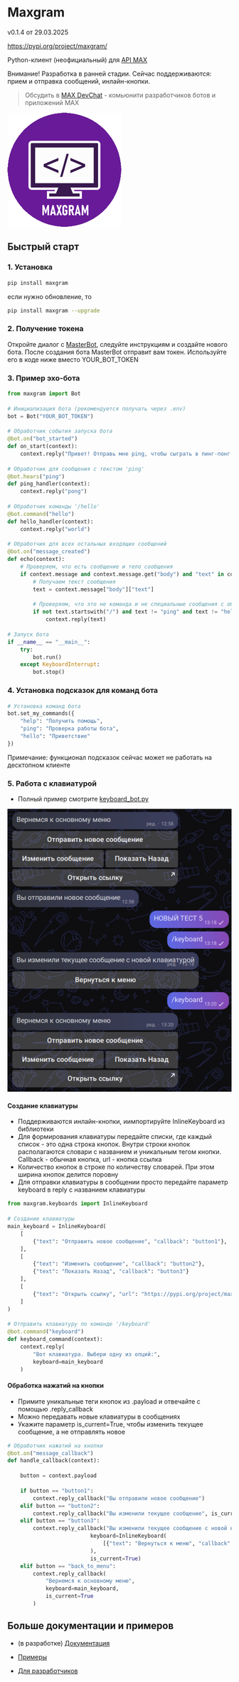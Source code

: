 # Maxgram
v0.1.4 от 29.03.2025

https://pypi.org/project/maxgram/

Python-клиент (неофициальный) для [API MAX](https://dev.max.ru/)

Внимание! Разработка в ранней стадии. Сейчас поддерживаются: прием и отправка сообщений, инлайн-кнопки.

> Обсудить в [MAX DevChat](https://max.ru/join/xzUCRiPjt_G7EaLtKLe7PgT69GPRP51BHHEv7n5W7J0) - комьюнити разработчиков ботов и приложений MAX

![maxgram](figures/maxgram_logo.gif)

## Быстрый старт

### 1. Установка
```sh
pip install maxgram
```

если нужно обновление, то

```sh
pip install maxgram --upgrade
```


### 2. Получение токена
Откройте диалог с [MasterBot](https://max.ru/masterbot), следуйте инструкциям и создайте нового бота. После создания бота MasterBot отправит вам токен. Используйте его в коде ниже вместо YOUR_BOT_TOKEN

### 3. Пример эхо-бота
```python
from maxgram import Bot

# Инициализация бота (рекомендуется получать через .env)
bot = Bot("YOUR_BOT_TOKEN")

# Обработчик события запуска бота
@bot.on("bot_started")
def on_start(context):
    context.reply("Привет! Отправь мне ping, чтобы сыграть в пинг-понг или скажи /hello")

# Обработчик для сообщения с текстом 'ping'
@bot.hears("ping")
def ping_handler(context):
    context.reply("pong")

# Обработчик команды '/hello'
@bot.command("hello")
def hello_handler(context):
    context.reply("world")

# Обработчик для всех остальных входящих сообщений
@bot.on("message_created")
def echo(context):
    # Проверяем, что есть сообщение и тело сообщения
    if context.message and context.message.get("body") and "text" in context.message["body"]:
        # Получаем текст сообщения
        text = context.message["body"]["text"]
        
        # Проверяем, что это не команда и не специальные сообщения с обработчиками
        if not text.startswith("/") and text != "ping" and text != "hello":
            context.reply(text)

# Запуск бота
if __name__ == "__main__":
    try:
        bot.run()
    except KeyboardInterrupt:
        bot.stop()
```

### 4. Установка подсказок для команд бота

```python
# Установка команд бота
bot.set_my_commands({
    "help": "Получить помощь",
    "ping": "Проверка работы бота",
    "hello": "Приветствие"
})
```

Примечание: функционал подсказок сейчас может не работать на десктопном клиенте

### 5. Работа с клавиатурой

* Полный пример смотрите [keyboard_bot.py](https://github.com/kayumovru/maxgram/tree/master/examples/keyboard_bot.py)

![menu_example](figures/menu_example.jpg)

#### Создание клавиатуры

* Поддерживаются инлайн-кнопки, иимпортируйте InlineKeyboard из библиотеки
* Для формирования клавиатуры передайте списки, где каждый список - это одна строка кнопок. Внутри строки кнопок располагаются словари с названием и уникальным тегом кнопки. Callback - обычная кнопка, url - кнопка ссылка
* Количество кнопок в строке по количеству словарей. При этом ширина кнопок делится поровну
* Для отправки клавиатуры в сообщении просто передайте параметр keyboard в reply c названием клавиатуры

```python
from maxgram.keyboards import InlineKeyboard

# Создание клавиатуры
main_keyboard = InlineKeyboard(
    [
        {"text": "Отправить новое сообщение", "callback": "button1"},
    ],
    [ 
        {"text": "Изменить сообщение", "callback": "button2"},
        {"text": "Показать Назад", "callback": "button3"}
    ],
    [
        {"text": "Открыть ссылку", "url": "https://pypi.org/project/maxgram/"}
    ]
)

# Отправить клавиатуру по команде '/keyboard'
@bot.command("keyboard")
def keyboard_command(context):
    context.reply(
        "Вот клавиатура. Выбери одну из опций:",
        keyboard=main_keyboard
    )

```

#### Обработка нажатий на кнопки

* Примите уникальные теги кнопок из .payload и отвечайте с помощью .reply_callback
* Можно передавать новые клавиатуры в сообщениях
* Укажите параметр is_current=True, чтобы изменить текущее сообщение, а не отправлять новое

```python
# Обработчик нажатий на кнопки
@bot.on("message_callback")
def handle_callback(context):
    
    button = context.payload
    
    if button == "button1":
        context.reply_callback("Вы отправили новое сообщение")
    elif button == "button2":
        context.reply_callback("Вы изменили текущее сообщение", is_current=True)
    elif button == "button3":
        context.reply_callback("Вы изменили текущее сообщение с новой клавиатурой", 
                          keyboard=InlineKeyboard(
                              [{"text": "Вернуться к меню", "callback": "back_to_menu"}]
                          ),
                          is_current=True)
    elif button == "back_to_menu":
        context.reply_callback(
            "Вернемся к основному меню", 
            keyboard=main_keyboard,
            is_current=True
        )
```

## Больше документации и примеров

* (в разработке) [Документация](https://github.com/kayumovru/maxgram/tree/master/docs)

* [Примеры](https://github.com/kayumovru/maxgram/tree/master/examples)

* [Для разработчиков](https://github.com/kayumovru/maxgram/tree/master/docs_dev)